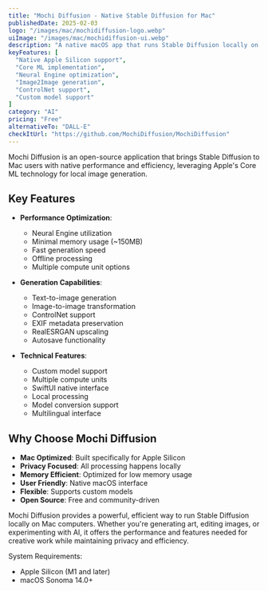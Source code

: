 ```yaml
---
title: "Mochi Diffusion - Native Stable Diffusion for Mac"
publishedDate: 2025-02-03
logo: "/images/mac/mochidiffusion-logo.webp"
uiImage: "/images/mac/mochidiffusion-ui.webp"
description: "A native macOS app that runs Stable Diffusion locally on Apple Silicon Macs, utilizing Core ML and Neural Engine for fast, efficient image generation."
keyFeatures: [
  "Native Apple Silicon support",
  "Core ML implementation",
  "Neural Engine optimization",
  "Image2Image generation",
  "ControlNet support",
  "Custom model support"
]
category: "AI"
pricing: "Free"
alternativeTo: "DALL-E"
checkItUrl: "https://github.com/MochiDiffusion/MochiDiffusion"
---
```


Mochi Diffusion is an open-source application that brings Stable Diffusion to Mac users with native performance and efficiency, leveraging Apple's Core ML technology for local image generation.

## Key Features

- **Performance Optimization**:
  - Neural Engine utilization
  - Minimal memory usage (~150MB)
  - Fast generation speed
  - Offline processing
  - Multiple compute unit options

- **Generation Capabilities**:
  - Text-to-image generation
  - Image-to-image transformation
  - ControlNet support
  - EXIF metadata preservation
  - RealESRGAN upscaling
  - Autosave functionality

- **Technical Features**:
  - Custom model support
  - Multiple compute units
  - SwiftUI native interface
  - Local processing
  - Model conversion support
  - Multilingual interface

## Why Choose Mochi Diffusion

- **Mac Optimized**: Built specifically for Apple Silicon
- **Privacy Focused**: All processing happens locally
- **Memory Efficient**: Optimized for low memory usage
- **User Friendly**: Native macOS interface
- **Flexible**: Supports custom models
- **Open Source**: Free and community-driven

Mochi Diffusion provides a powerful, efficient way to run Stable Diffusion locally on Mac computers. Whether you're generating art, editing images, or experimenting with AI, it offers the performance and features needed for creative work while maintaining privacy and efficiency.

System Requirements:
- Apple Silicon (M1 and later)
- macOS Sonoma 14.0+
